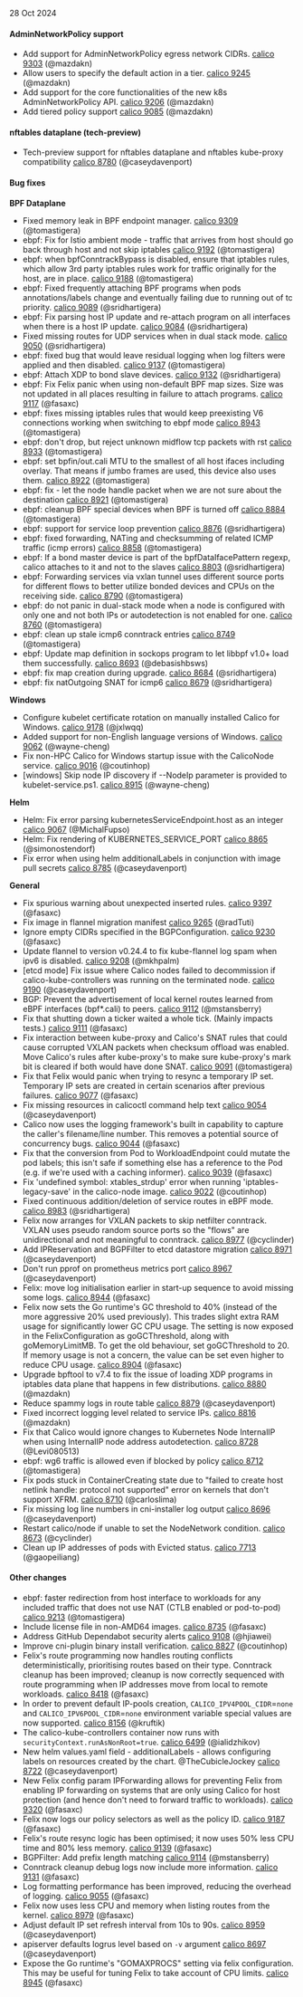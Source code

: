 28 Oct 2024

#### AdminNetworkPolicy support

- Add support for AdminNetworkPolicy egress network CIDRs. [calico 9303](https://github.com/projectcalico/calico/pull/9303) (@mazdakn)
- Allow users to specify the default action in a tier. [calico 9245](https://github.com/projectcalico/calico/pull/9245) (@mazdakn)
- Add support for the core functionalities of the new k8s AdminNetworkPolicy API. [calico 9206](https://github.com/projectcalico/calico/pull/9206) (@mazdakn)
- Add tiered policy support [calico 9085](https://github.com/projectcalico/calico/pull/9085) (@mazdakn)

#### nftables dataplane (tech-preview)

- Tech-preview support for nftables dataplane and nftables kube-proxy compatibility [calico 8780](https://github.com/projectcalico/calico/pull/8780) (@caseydavenport)

#### Bug fixes

**BPF Dataplane**

- Fixed memory leak in BPF endpoint manager. [calico 9309](https://github.com/projectcalico/calico/pull/9309) (@tomastigera)
- ebpf: Fix for Istio ambient mode - traffic that arrives from host should go back through host and not skip iptables [calico 9192](https://github.com/projectcalico/calico/pull/9192) (@tomastigera)
- ebpf: when bpfConntrackBypass is disabled, ensure that iptables rules, which allow 3rd party iptables rules work for traffic originally for the host, are in place. [calico 9188](https://github.com/projectcalico/calico/pull/9188) (@tomastigera)
- ebpf: Fixed frequently attaching BPF programs when pods annotations/labels change and eventually failing due to running out of  tc priority. [calico 9089](https://github.com/projectcalico/calico/pull/9089) (@sridhartigera)
- ebpf: Fix parsing host IP update and re-attach program on all interfaces when there is a host IP update. [calico 9084](https://github.com/projectcalico/calico/pull/9084) (@sridhartigera)
- Fixed missing routes for UDP services when in dual stack mode. [calico 9050](https://github.com/projectcalico/calico/pull/9050) (@sridhartigera)
- ebpf: fixed bug that would leave residual logging when log filters were applied and then disabled. [calico 9137](https://github.com/projectcalico/calico/pull/9137) (@tomastigera)
- ebpf: Attach XDP to bond slave devices. [calico 9132](https://github.com/projectcalico/calico/pull/9132) (@sridhartigera)
- ebpf: Fix Felix panic when using non-default BPF map sizes.  Size was not updated in all places resulting in failure to attach programs. [calico 9117](https://github.com/projectcalico/calico/pull/9117) (@fasaxc)
- ebpf: fixes missing iptables rules that would keep preexisting V6 connections working when switching to ebpf mode [calico 8943](https://github.com/projectcalico/calico/pull/8943) (@tomastigera)
- ebpf: don't drop, but reject unknown midflow tcp packets with rst [calico 8933](https://github.com/projectcalico/calico/pull/8933) (@tomastigera)
- ebpf: set bpfin/out.cali MTU to the smallest of all host ifaces including overlay. That means if jumbo frames are used, this device also uses them. [calico 8922](https://github.com/projectcalico/calico/pull/8922) (@tomastigera)
- ebpf: fix - let the node handle packet when we are not sure about the destination [calico 8921](https://github.com/projectcalico/calico/pull/8921) (@tomastigera)
- ebpf: cleanup BPF special devices when BPF is turned off [calico 8884](https://github.com/projectcalico/calico/pull/8884) (@tomastigera)
- ebpf: support for service loop prevention [calico 8876](https://github.com/projectcalico/calico/pull/8876) (@sridhartigera)
- ebpf: fixed forwarding, NATing and checksumming of related ICMP traffic (icmp errors) [calico 8858](https://github.com/projectcalico/calico/pull/8858) (@tomastigera)
- ebpf:  If a bond master device is part of the bpfDataIfacePattern regexp, calico attaches to it and not to the slaves [calico 8803](https://github.com/projectcalico/calico/pull/8803) (@sridhartigera)
- ebpf: Forwarding services via vxlan tunnel uses different source ports for different flows to better utilize bonded devices and CPUs on the receiving side. [calico 8790](https://github.com/projectcalico/calico/pull/8790) (@tomastigera)
- ebpf: do not panic in dual-stack mode when a node is configured with only one and not both IPs or autodetection is not enabled for one. [calico 8760](https://github.com/projectcalico/calico/pull/8760) (@tomastigera)
- ebpf: clean up stale icmp6 conntrack entries [calico 8749](https://github.com/projectcalico/calico/pull/8749) (@tomastigera)
- ebpf: Update map definition in sockops program to let libbpf v1.0+ load them successfully. [calico 8693](https://github.com/projectcalico/calico/pull/8693) (@debasishbsws)
- ebpf: fix map creation during upgrade. [calico 8684](https://github.com/projectcalico/calico/pull/8684) (@sridhartigera)
- ebpf: fix natOutgoing SNAT for icmp6 [calico 8679](https://github.com/projectcalico/calico/pull/8679) (@sridhartigera)

**Windows**

- Configure kubelet certificate rotation on manually installed Calico for Windows. [calico 9178](https://github.com/projectcalico/calico/pull/9178) (@jxlwqq)
- Added support for non-English language versions of Windows. [calico 9062](https://github.com/projectcalico/calico/pull/9062) (@wayne-cheng)
- Fix non-HPC Calico for Windows startup issue with the CalicoNode service. [calico 9016](https://github.com/projectcalico/calico/pull/9016) (@coutinhop)
- [windows] Skip node IP discovery if --NodeIp parameter is provided to kubelet-service.ps1. [calico 8915](https://github.com/projectcalico/calico/pull/8915) (@wayne-cheng)

**Helm**

- Helm: Fix error parsing kubernetesServiceEndpoint.host as an integer [calico 9067](https://github.com/projectcalico/calico/pull/9067) (@MichalFupso)
- Helm: Fix rendering of KUBERNETES_SERVICE_PORT [calico 8865](https://github.com/projectcalico/calico/pull/8865) (@simonostendorf)
- Fix error when using helm additionalLabels in conjunction with image pull secrets [calico 8785](https://github.com/projectcalico/calico/pull/8785) (@caseydavenport)

**General**

- Fix spurious warning about unexpected inserted rules. [calico 9397](https://github.com/projectcalico/calico/pull/9397) (@fasaxc)
- Fix image in flannel migration manifest [calico 9265](https://github.com/projectcalico/calico/pull/9265) (@radTuti)
- Ignore empty CIDRs specified in the BGPConfiguration. [calico 9230](https://github.com/projectcalico/calico/pull/9230) (@fasaxc)
- Update flannel to version v0.24.4 to fix kube-flannel log spam when  ipv6 is disabled. [calico 9208](https://github.com/projectcalico/calico/pull/9208) (@mkhpalm)
- [etcd mode] Fix issue where Calico nodes failed to decommission if calico-kube-controllers was running on the terminated node. [calico 9190](https://github.com/projectcalico/calico/pull/9190) (@caseydavenport)
- BGP: Prevent the advertisement of local kernel routes learned from eBPF interfaces (bpf*.cali) to peers. [calico 9112](https://github.com/projectcalico/calico/pull/9112) (@mstansberry)
- Fix that shutting down a ticker waited a whole tick.  (Mainly impacts tests.) [calico 9111](https://github.com/projectcalico/calico/pull/9111) (@fasaxc)
- Fix interaction between kube-proxy and Calico's SNAT rules that could cause corrupted VXLAN packets when checksum offload was enabled.  Move Calico's rules after kube-proxy's to make sure kube-proxy's mark bit is cleared if both would have done SNAT. [calico 9091](https://github.com/projectcalico/calico/pull/9091) (@tomastigera)
- Fix that Felix would panic when trying to resync a temporary IP set.  Temporary IP sets are created in certain scenarios after previous failures. [calico 9077](https://github.com/projectcalico/calico/pull/9077) (@fasaxc)
- Fix missing resources in calicoctl command help text [calico 9054](https://github.com/projectcalico/calico/pull/9054) (@caseydavenport)
- Calico now uses the logging framework's built in capability to capture the caller's filename/line number.  This removes a potential source of concurrency bugs. [calico 9044](https://github.com/projectcalico/calico/pull/9044) (@fasaxc)
- Fix that the conversion from Pod to WorkloadEndpoint could mutate the pod labels; this isn't safe if something else has a reference to the Pod (e.g. if we're used with a caching informer). [calico 9039](https://github.com/projectcalico/calico/pull/9039) (@fasaxc)
- Fix 'undefined symbol: xtables_strdup' error when running 'iptables-legacy-save' in the calico-node image. [calico 9022](https://github.com/projectcalico/calico/pull/9022) (@coutinhop)
- Fixed continuous addition/deletion of service routes in eBPF mode. [calico 8983](https://github.com/projectcalico/calico/pull/8983) (@sridhartigera)
- Felix now arranges for VXLAN packets to skip netfilter conntrack. VXLAN uses pseudo random source ports so the "flows" are unidirectional and not meaningful to conntrack. [calico 8977](https://github.com/projectcalico/calico/pull/8977) (@cyclinder)
- Add IPReservation and BGPFilter to etcd datastore migration [calico 8971](https://github.com/projectcalico/calico/pull/8971) (@caseydavenport)
- Don't run pprof on prometheus metrics port [calico 8967](https://github.com/projectcalico/calico/pull/8967) (@caseydavenport)
- Felix: move log initialisation earlier in start-up sequence to avoid missing some logs. [calico 8944](https://github.com/projectcalico/calico/pull/8944) (@fasaxc)
- Felix now sets the Go runtime's GC threshold to 40% (instead of the more aggressive 20% used previously). This trades slight extra RAM usage for significantly lower GC CPU usage.  The setting is now exposed in the FelixConfiguration as goGCThreshold, along with goMemoryLimitMB.  To get the old behaviour, set goGCThreshold to 20.  If memory usage is not a concern, the value can be set even higher to reduce CPU usage. [calico 8904](https://github.com/projectcalico/calico/pull/8904) (@fasaxc)
- Upgrade bpftool to v7.4 to fix the issue of loading XDP programs in iptables data plane that happens in few distributions. [calico 8880](https://github.com/projectcalico/calico/pull/8880) (@mazdakn)
- Reduce spammy logs in route table [calico 8879](https://github.com/projectcalico/calico/pull/8879) (@caseydavenport)
- Fixed incorrect logging level related to service IPs. [calico 8816](https://github.com/projectcalico/calico/pull/8816) (@mazdakn)
- Fix that Calico would ignore changes to Kubernetes Node InternalIP when using InternalIP node address autodetection. [calico 8728](https://github.com/projectcalico/calico/pull/8728) (@Levi080513)
- ebpf: wg6 traffic is allowed even if blocked by policy [calico 8712](https://github.com/projectcalico/calico/pull/8712) (@tomastigera)
- Fix pods stuck in ContainerCreating state due to  "failed to create host netlink handle: protocol not supported" error on kernels that don't support XFRM. [calico 8710](https://github.com/projectcalico/calico/pull/8710) (@carloslima)
- Fix missing log line numbers in cni-installer log output [calico 8696](https://github.com/projectcalico/calico/pull/8696) (@caseydavenport)
- Restart calico/node if unable to set the NodeNetwork condition. [calico 8673](https://github.com/projectcalico/calico/pull/8673) (@cyclinder)
- Clean up IP addresses of pods with Evicted status. [calico 7713](https://github.com/projectcalico/calico/pull/7713) (@gaopeiliang)

#### Other changes

- ebpf: faster redirection from host interface to workloads for any included traffic that does not use NAT (CTLB enabled or pod-to-pod) [calico 9213](https://github.com/projectcalico/calico/pull/9213) (@tomastigera)
- Include license file in non-AMD64 images. [calico 8735](https://github.com/projectcalico/calico/pull/8735) (@fasaxc)
- Address GitHub Dependabot security alerts [calico 9108](https://github.com/projectcalico/calico/pull/9108) (@hjiawei)
- Improve cni-plugin binary install verification. [calico 8827](https://github.com/projectcalico/calico/pull/8827) (@coutinhop)
- Felix's route programming now handles routing conflicts deterministically, prioritising routes based on their type.  Conntrack cleanup has been improved; cleanup is now correctly sequenced with route programming when IP addresses move from local to remote workloads. [calico 8418](https://github.com/projectcalico/calico/pull/8418) (@fasaxc)
- In order to prevent default IP-pools creation, `CALICO_IPV4POOL_CIDR`=`none` and `CALICO_IPV6POOL_CIDR`=`none` environment variable special values are now supported. [calico 8156](https://github.com/projectcalico/calico/pull/8156) (@kruftik)
- The calico-kube-controllers container now runs with `securityContext.runAsNonRoot=true`. [calico 6499](https://github.com/projectcalico/calico/pull/6499) (@ialidzhikov)
- New helm values.yaml field - additionalLabels - allows configuring labels on resources created by the chart. @TheCubicleJockey [calico 8722](https://github.com/projectcalico/calico/pull/8722) (@caseydavenport)
- New Felix config param IPForwarding allows for preventing Felix from enabling IP forwarding on systems that are only using Calico for host protection (and hence don't need to forward traffic to workloads). [calico 9320](https://github.com/projectcalico/calico/pull/9320) (@fasaxc)
- Felix now logs our policy selectors as well as the policy ID. [calico 9187](https://github.com/projectcalico/calico/pull/9187) (@fasaxc)
- Felix's route resync logic has been optimised; it now uses 50% less CPU time and 80% less memory. [calico 9139](https://github.com/projectcalico/calico/pull/9139) (@fasaxc)
- BGPFilter: Add prefix length matching [calico 9114](https://github.com/projectcalico/calico/pull/9114) (@mstansberry)
- Conntrack cleanup debug logs now include more information. [calico 9131](https://github.com/projectcalico/calico/pull/9131) (@fasaxc)
- Log formatting performance has been improved, reducing the overhead of logging. [calico 9055](https://github.com/projectcalico/calico/pull/9055) (@fasaxc)
- Felix now uses less CPU and memory when listing routes from the kernel. [calico 8979](https://github.com/projectcalico/calico/pull/8979) (@fasaxc)
- Adjust default IP set refresh interval from 10s to 90s. [calico 8959](https://github.com/projectcalico/calico/pull/8959) (@caseydavenport)
- apiserver defaults logrus level based on `-v` argument [calico 8697](https://github.com/projectcalico/calico/pull/8697) (@caseydavenport)
- Expose the Go runtime's "GOMAXPROCS" setting via felix configuration.  This may be useful for tuning Felix to take account of CPU limits. [calico 8945](https://github.com/projectcalico/calico/pull/8945) (@fasaxc)

